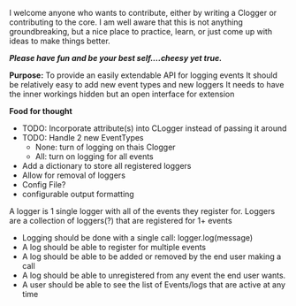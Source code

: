 
I welcome anyone who wants to contribute, either by writing a Clogger or contributing to the core. I am well aware that this is not anything groundbreaking, but a nice place to practice, learn, or just come up with ideas to make things better.

***Please have fun and be your best self....cheesy yet true.***


**Purpose:** To provide an easily extendable API for logging events
It should be relatively easy to add new event types and new loggers
It needs to have the inner workings hidden but an open interface for extension

**Food for thought**
 - TODO: Incorporate attribute(s) into CLogger instead of passing it around
 - TODO: Handle 2 new EventTypes 	
	 - None: turn of logging on thais Clogger 	
	 - All: turn on logging for all events
 - Add a dictionary to store all registered loggers
 - Allow for removal of loggers
 - Config File?
 - configurable output formatting

A logger is 1 single logger with all of the events they register for.
Loggers are a collection of loggers(?) that are registered for 1+ events

 - Logging should be done with a single call: logger.log(message) 
 - A log should be able to register for multiple events 
 - A log should be able to be added or removed by the end user making a call 
 - A log should be able to unregistered from any event the end user wants. 
 - A user should be able to see the list of Events/logs that are active at any time


